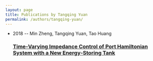 ```yaml
---
layout: page
title: Publications by Tangqing Yuan
permalink: /authors/tangqing-yuan/
---
```


<ul class="post-list">
<li><span class='post-meta'>2018 -- Min Zheng, Tangqing Yuan, Tao Huang</span><h3><a class='post-link' href='../../time-varying-impedance-control-of-port-hamiltonian-system-with-a-new-energy-storing-tank'>Time‐Varying Impedance Control of Port Hamiltonian System with a New Energy‐Storing Tank</a></h3></li>

</ul>

